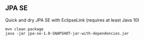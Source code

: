## JPA SE
Quick and dry JPA SE with EclipseLink (requires at least Java 10)

    mvn clean package
    java -jar jpa-se-1.0-SNAPSHOT-jar-with-dependencies.jar